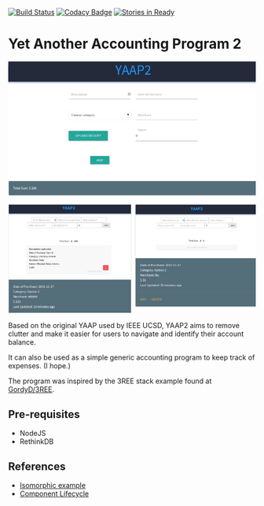 [![Build Status](https://travis-ci.org/R2DKenny/YAAP2.svg)](https://travis-ci.org/R2DKenny/YAAP2) [![Codacy Badge](https://api.codacy.com/project/badge/grade/81b2911509144804a1b6ea5feea09c2c)](https://www.codacy.com/app/r2dkenny/YAAP2) [![Stories in Ready](https://badge.waffle.io/R2DKenny/YAAP2.svg?label=ready&title=Ready)](http://waffle.io/R2DKenny/YAAP2)

# Yet Another Accounting Program 2

![Pre-alpha Screenshot](./pre-alpha.png)

Based on the original YAAP used by IEEE UCSD, YAAP2 aims to remove clutter and make it easier for users to navigate and identify their account balance.

It can also be used as a simple generic accounting program to keep track of expenses. (I hope.)

The program was inspired by the 3REE stack example found at [GordyD/3REE](https://github.com/GordyD/3ree). 

## Pre-requisites

- NodeJS
- RethinkDB

## References

- [Isomorphic example](https://medium.com/@bananaoomarang/handcrafting-an-isomorphic-redux-application-with-love-40ada4468af4)
- [Component Lifecycle](http://javascript.tutorialhorizon.com/2014/09/13/execution-sequence-of-a-react-components-lifecycle-methods/)
